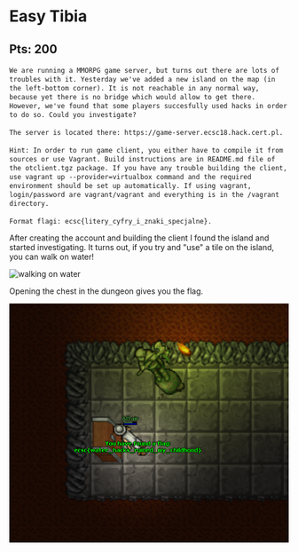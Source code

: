 # Easy Tibia
## Pts: 200
```
We are running a MMORPG game server, but turns out there are lots of troubles with it. Yesterday we've added a new island on the map (in the left-bottom corner). It is not reachable in any normal way, because yet there is no bridge which would allow to get there. However, we've found that some players succesfully used hacks in order to do so. Could you investigate?

The server is located there: https://game-server.ecsc18.hack.cert.pl.

Hint: In order to run game client, you either have to compile it from sources or use Vagrant. Build instructions are in README.md file of the otclient.tgz package. If you have any trouble building the client, use vagrant up --provider=virtualbox command and the required environment should be set up automatically. If using vagrant, login/password are vagrant/vagrant and everything is in the /vagrant directory.

Format flagi: ecsc{litery_cyfry_i_znaki_specjalne}.
```

After creating the account and building the client I found the island and started investigating.
It turns out, if you try and "use" a tile on the island, you can walk on water!

![walking on water](img/waterwalk.gif)

Opening the chest in the dungeon gives you the flag.

![flag](img/flag.png)
